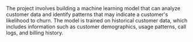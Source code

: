 The project involves building a machine learning model that can analyze customer data and identify patterns that may indicate a customer's likelihood to churn. The model is trained on historical customer data, which includes information such as customer demographics, usage patterns, call logs, and billing history.
